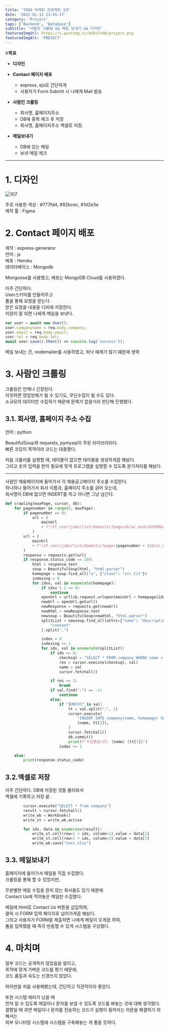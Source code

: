 ```yaml
---
title: 'YOGO 마케팅 프로젝트_1차'
date: '2022-01-12 23:45:17'
category: 'Project'
tags: ['Backend', 'Database']
subtitle: '사람인 크롤링 && 메일 보내기 && 디자인'
featuredImgUrl: https://i.postimg.cc/bYDzTnkW/project.png
featuredImgAlt: 'PROJECT'
---
```


**💡목표**

- **디자인**
- **Contact 페이지 배포**

  - express, ejs로 간단하게
  - 사용자가 Form Submit 시 나에게 Mail 발송

- **사람인 크롤링**

  - 회사명, 홈페이지주소
  - DB에 중복 체크 후 저장
  - 회사명, 홈페이지주소 엑셀로 저장.

- **메일보내기**
  - DB에 있는 메일
  - 보낸 메일 체크

---

# 1. 디자인

![107](https://img1.daumcdn.net/thumb/R1280x0/?scode=mtistory2&fname=https%3A%2F%2Fblog.kakaocdn.net%2Fdn%2Fc1M6pP%2FbtrqvApAsMx%2FBGJZu8Z51WRHYnV5N2PiI0%2Fimg.jpg)

주로 사용한 색상 : #777fd4, #92bcec, #1d2e3e  
제작 툴 : Figma

# 2. Contact 페이지 배포

제작 : express-generator  
언어 : js  
배포 : Heroku  
데이터베이스 : Mongodb

Mongoose를 사용했고, 배포는 MongoDB Cloud를 사용하였다.

아주 간단하다.  
User스키마를 만들어주고  
폼을 통해 요청을 받는다.  
받은 요청을 내용을 디비에 저장한다.  
저장이 잘 되면 나에게 메일을 보낸다.

```javascript
var user = await new User();
user.companyname = req.body.company;
user.email = req.body.email;
user.tel = req.body.tel;
await user.save().then(() => console.log('success'));
```

메일 보내는 건, nodemailer를 사용하였고, 워낙 예제가 많기 떄문에 생략

# 3. 사람인 크롤링

크롤링은 언제나 긴장된다.  
자칫하면 영업방해가 될 수 있기도, 무단수집이 될 수도 있다.  
소규모의 데이터만 수집하기 때문에 문제가 없을거라 판단해 진행했다.

## 3.1. 회사명, 홈페이지 주소 수집

언어 : python

BeautifulSoup와 requests, pymysql이 주된 라이브러리다.  
빠른 코딩이 목적이라 코드는 대충짰다.

처음 크롤러를 실행할 때, 테이블이 없으면 테이블을 생성하게끔 해놨다.  
그리고 숫자 입력을 받아 필요에 맞게 프로그램을 실행할 수 있도록 분기처리를 해놨다.

---

사람인 채용페이지에 들어가서 각 채용공고페이지 주소를 수집한다.  
하나하나 들어가서 회사 이름과, 홈페이지 주소를 긁어 오는데,  
회사명이 DB에 없으면 INSERT를 하고 아니면 그냥 넘긴다.

```python
def crawling(maxPage, cursor, db):
    for pagenumber in range(0, maxPage):
        if pagenumber == 0:
            url = (
                mainUrl
                + f"/zf_user/jobs/list/domestic?page=1&loc_mcd=101000&cat_mcls=21&isAjaxRequest=0&page_count=50&sort=RL&type=domestic&is_param=1&isSearchResultEmpty=1&isSectionHome=0&searchParamCount=1#searchTitle"
            )
        url = (
            mainUrl
            + f"/zf_user/jobs/list/domestic?page={pagenumber + 1}&loc_mcd=101000&cat_mcls=21&isAjaxRequest=0&page_count=50&sort=RL&type=domestic&is_param=1&isSearchResultEmpty=1&isSectionHome=0&searchParamCount=1#searchTitle"
        )
        response = requests.get(url)
        if response.status_code == 200:
            html = response.text
            soup = BeautifulSoup(html, "html.parser")
            homepage = soup.find_all("a", {"class": "str_tit"})
            indexing = 0
            for idxx, val in enumerate(homepage):
                if idxx % 2 == 0:
                    continue
                openUrl = urllib.request.urlopen(mainUrl + homepage[idxx]["href"])
                newUrl = openUrl.geturl()
                newResponse = requests.get(newUrl)
                newHtml = newResponse.text
                newsoup = BeautifulSoup(newHtml, "html.parser")
                splitList = newsoup.find_all(attrs={"name": "description"})[0][
                    "content"
                ].split(",")

                index = 0
                indexing += 1
                for idx, val in enumerate(splitList):
                    if idx == 0:
                        checksql = "SELECT * FROM company WHERE name = %s"
                        res = cursor.execute(checksql, val)
                        name = val
                        cursor.fetchall()

                    if res == 1:
                        break
                    if val.find(":") == -1:
                        continue
                    else:
                        if "홈페이지" in val:
                            tt = val.split(":", 1)
                            cursor.execute(
                                "INSERT INTO company(name, homepage) VALUES (%s, %s)",
                                (name, tt[1]),
                            )
                            cursor.fetchall()
                            db.commit()
                            print(f"수집했습니다. {name} {tt[1]}")
                        index += 1

    else:
        print(response.status_code)
```

## 3.2.엑셀로 저장

아주 간단하다. DB에 저장된 것들 불러와서  
엑셀에 기록하고 저장 끝.

```python
        cursor.execute("SELECT * from company")
        result = cursor.fetchall()
        write_wb = Workbook()
        write_st = write_wb.active

        for idx, data in enumerate(result):
            write_st.cell(row=1 + idx, column=1).value = data[1]
            write_st.cell(row=1 + idx, column=2).value = data[2]
            write_wb.save("test.xlsx")
```

## 3.3. 메일보내기

홈페이지에 들어가서 메일을 직접 수집했다.  
크롤링을 통해 할 수 있었지만,

무분별한 메일 수집을 원치 않는 회사들도 있기 때문에  
Contact Us에 적어놓은 메일만 수집했다.

메일에 html로 Contact Us 버튼을 삽입하여,  
클릭 시 FORM 입력 페이지로 넘어가게끔 해놨다.  
그리고 사용자가 FORM을 제출하면 나에게 메일이 오게끔 하여,  
폼을 입력했을 때 즉각 반응할 수 있게 시스템을 구성했다.

# 4. 마치며

일부 코드는 공개하지 않았음을 알리고,  
목적에 맞게 가벼운 코드를 짰기 때문에,  
코드 품질과 속도는 신경쓰지 않았다.

파이썬을 처음 사용해봤는데, 간단하고 직관적이라 좋았다.

또한 시스템 에러가 났을 때  
먼저 알 수 있도록 메일이나 문자를 보낼 수 있도록 코드를 짜놓는 것에 대해 생각했다.  
결함일 때 과연 메일이나 문자를 전송하는 코드가 실행이 될까라는 의문을 해결하기 위해서는  
외부 모니터링 시스템에 시스템을 구축해놓는 게 좋을 듯하다.
